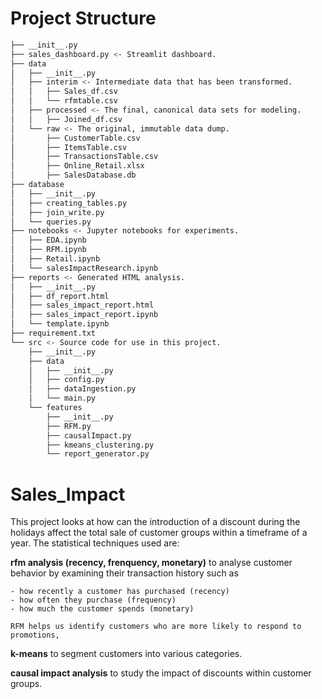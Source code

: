 # Project Structure
```bash
├── __init__.py
├── sales_dashboard.py <- Streamlit dashboard.
├── data 
│   ├── __init__.py
│   ├── interim <- Intermediate data that has been transformed.
│   │   ├── Sales_df.csv
│   │   └── rfmtable.csv
│   ├── processed <- The final, canonical data sets for modeling.
│   │   ├── Joined_df.csv
│   └── raw <- The original, immutable data dump.
│       ├── CustomerTable.csv
│       ├── ItemsTable.csv
│       ├── TransactionsTable.csv
│       ├── Online_Retail.xlsx
│       ├── SalesDatabase.db
├── database 
│   ├── __init__.py
│   ├── creating_tables.py
│   ├── join_write.py
│   └── queries.py
├── notebooks <- Jupyter notebooks for experiments.
│   ├── EDA.ipynb
│   ├── RFM.ipynb
│   ├── Retail.ipynb
│   └── salesImpactResearch.ipynb
├── reports <- Generated HTML analysis.
│   ├── __init__.py
│   ├── df_report.html
│   ├── sales_impact_report.html
│   ├── sales_impact_report.ipynb
│   └── template.ipynb
├── requirement.txt
└── src <- Source code for use in this project.
    ├── __init__.py
    ├── data
    │   ├── __init__.py
    │   ├── config.py
    │   ├── dataIngestion.py
    │   └── main.py
    └── features
        ├── __init__.py
        ├── RFM.py
        ├── causalImpact.py
        ├── kmeans_clustering.py
        └── report_generator.py
```

# Sales_Impact
This project looks at how can the introduction of a discount during the holidays affect the total sale of customer groups within a timeframe of a year. The statistical techniques used are:

**rfm analysis (recency, frenquency, monetary)** to analyse customer behavior by examining their transaction history such as

    - how recently a customer has purchased (recency)
    - how often they purchase (frequency)
    - how much the customer spends (monetary)
    
    RFM helps us identify customers who are more likely to respond to promotions, 
    
**k-means** to segment customers into various categories.

**causal impact analysis** to study the impact of discounts within customer groups.





